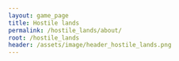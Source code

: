 ```yaml
---
layout: game_page
title: Hostile lands
permalink: /hostile_lands/about/
root: /hostile_lands
header: /assets/image/header_hostile_lands.png
---
```

